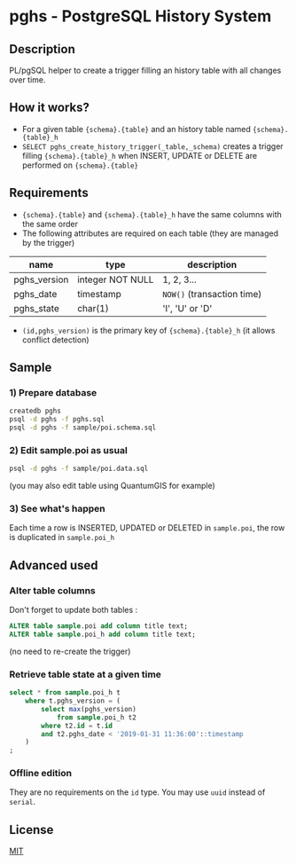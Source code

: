 # pghs - PostgreSQL History System

## Description

PL/pgSQL helper to create a trigger filling an history table with all changes over time.

## How it works?

* For a given table `{schema}.{table}` and an history table named `{schema}.{table}_h`
* `SELECT pghs_create_history_trigger(_table,_schema)` creates a trigger filling `{schema}.{table}_h` when INSERT, UPDATE or DELETE are performed on `{schema}.{table}`

## Requirements

* `{schema}.{table}` and `{schema}.{table}_h` have the same columns with the same order
* The following attributes are required on each table (they are managed by the trigger)

| name         | type             | description                |
| ------------ | ---------------- | -------------------------- |
| pghs_version | integer NOT NULL | 1, 2, 3...                 |
| pghs_date    | timestamp        | `NOW()` (transaction time) |
| pghs_state   | char(1)          | 'I', 'U' or 'D'            |

* `(id,pghs_version)` is the primary key of `{schema}.{table}_h` (it allows conflict detection)


## Sample

### 1) Prepare database

```bash
createdb pghs
psql -d pghs -f pghs.sql
psql -d pghs -f sample/poi.schema.sql
```

### 2) Edit sample.poi as usual

```bash
psql -d pghs -f sample/poi.data.sql
```

(you may also edit table using QuantumGIS for example)

### 3) See what's happen

Each time a row is INSERTED, UPDATED or DELETED in `sample.poi`, the row is duplicated in `sample.poi_h`


## Advanced used

### Alter table columns

Don't forget to update both tables :

```sql
ALTER table sample.poi add column title text;
ALTER table sample.poi_h add column title text;
```

(no need to re-create the trigger)

### Retrieve table state at a given time

```sql
select * from sample.poi_h t
	where t.pghs_version = (
		select max(pghs_version)
			from sample.poi_h t2
		where t2.id = t.id
		and t2.pghs_date < '2019-01-31 11:36:00'::timestamp
	)
;
```

### Offline edition

They are no requirements on the `id` type. You may use `uuid` instead of `serial`.

## License

[MIT](LICENSE)



